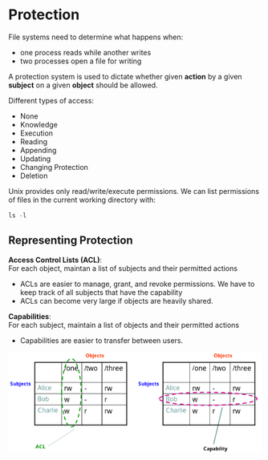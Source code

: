 # Protection
File systems need to determine what happens when:
* one process reads while another writes
* two processes open a file for writing

A protection system is used to dictate whether given **action** by a given
**subject** on a given **object** should be allowed.

Different types of access:
* None
* Knowledge
* Execution
* Reading
* Appending
* Updating
* Changing Protection
* Deletion

Unix provides only read/write/execute permissions. We can list permissions of
files in the current working directory with:
```c
ls -l
```

## Representing Protection
**Access Control Lists (ACL)**:  
For each object, maintan a list of subjects and their permitted actions
* ACLs are easier to manage, grant, and revoke permissions. We have to keep
  track of all subjects that have the capability
* ACLs can become very large if objects are heavily shared.

**Capabilities**:  
For each subject, maintain a list of objects and their permitted actions
* Capabilities are easier to transfer between users.

![protection](./pictures/protection.png)

